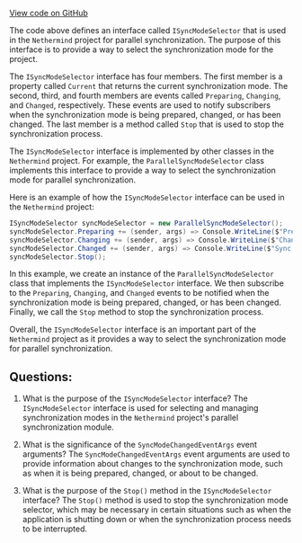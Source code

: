 [View code on GitHub](https://github.com/nethermindeth/nethermind/Nethermind.Synchronization/ParallelSync/ISyncModeSelector.cs)

The code above defines an interface called `ISyncModeSelector` that is used in the `Nethermind` project for parallel synchronization. The purpose of this interface is to provide a way to select the synchronization mode for the project. 

The `ISyncModeSelector` interface has four members. The first member is a property called `Current` that returns the current synchronization mode. The second, third, and fourth members are events called `Preparing`, `Changing`, and `Changed`, respectively. These events are used to notify subscribers when the synchronization mode is being prepared, changed, or has been changed. The last member is a method called `Stop` that is used to stop the synchronization process.

The `ISyncModeSelector` interface is implemented by other classes in the `Nethermind` project. For example, the `ParallelSyncModeSelector` class implements this interface to provide a way to select the synchronization mode for parallel synchronization. 

Here is an example of how the `ISyncModeSelector` interface can be used in the `Nethermind` project:

```csharp
ISyncModeSelector syncModeSelector = new ParallelSyncModeSelector();
syncModeSelector.Preparing += (sender, args) => Console.WriteLine($"Preparing to change sync mode to {args.NewMode}");
syncModeSelector.Changing += (sender, args) => Console.WriteLine($"Changing sync mode from {args.OldMode} to {args.NewMode}");
syncModeSelector.Changed += (sender, args) => Console.WriteLine($"Sync mode changed to {args.NewMode}");
syncModeSelector.Stop();
```

In this example, we create an instance of the `ParallelSyncModeSelector` class that implements the `ISyncModeSelector` interface. We then subscribe to the `Preparing`, `Changing`, and `Changed` events to be notified when the synchronization mode is being prepared, changed, or has been changed. Finally, we call the `Stop` method to stop the synchronization process.

Overall, the `ISyncModeSelector` interface is an important part of the `Nethermind` project as it provides a way to select the synchronization mode for parallel synchronization.
## Questions: 
 1. What is the purpose of the `ISyncModeSelector` interface?
   The `ISyncModeSelector` interface is used for selecting and managing synchronization modes in the `Nethermind` project's parallel synchronization module.

2. What is the significance of the `SyncModeChangedEventArgs` event arguments?
   The `SyncModeChangedEventArgs` event arguments are used to provide information about changes to the synchronization mode, such as when it is being prepared, changed, or about to be changed.

3. What is the purpose of the `Stop()` method in the `ISyncModeSelector` interface?
   The `Stop()` method is used to stop the synchronization mode selector, which may be necessary in certain situations such as when the application is shutting down or when the synchronization process needs to be interrupted.